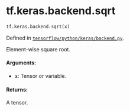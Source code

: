 <div itemscope itemtype="http://developers.google.com/ReferenceObject">
<meta itemprop="name" content="tf.keras.backend.sqrt" />
<meta itemprop="path" content="Stable" />
</div>

# tf.keras.backend.sqrt

``` python
tf.keras.backend.sqrt(x)
```



Defined in [`tensorflow/python/keras/backend.py`](https://www.tensorflow.org/code/tensorflow/python/keras/backend.py).

Element-wise square root.

#### Arguments:

* <b>`x`</b>: Tensor or variable.


#### Returns:

A tensor.